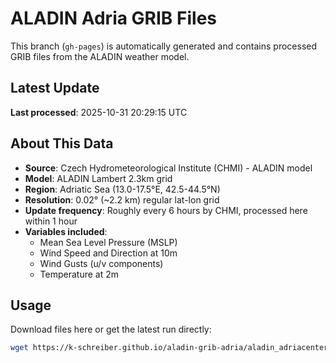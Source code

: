 # ALADIN Adria GRIB Files

This branch (`gh-pages`) is automatically generated and contains processed GRIB files from the ALADIN weather model.

## Latest Update

**Last processed**: 2025-10-31 20:29:15 UTC


## About This Data

- **Source**: Czech Hydrometeorological Institute (CHMI) - ALADIN model
- **Model**: ALADIN Lambert 2.3km grid
- **Region**: Adriatic Sea (13.0-17.5°E, 42.5-44.5°N)
- **Resolution**: 0.02° (~2.2 km) regular lat-lon grid
- **Update frequency**: Roughly every 6 hours by CHMI, processed here within 1 hour
- **Variables included**:
  - Mean Sea Level Pressure (MSLP)
  - Wind Speed and Direction at 10m
  - Wind Gusts (u/v components)
  - Temperature at 2m
          
## Usage

Download files here or get the latest run directly:
```bash
wget https://k-schreiber.github.io/aladin-grib-adria/aladin_adriacenter_latest.grb
```
